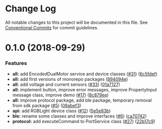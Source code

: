 # Change Log

All notable changes to this project will be documented in this file.
See [Conventional Commits](https://conventionalcommits.org) for commit guidelines.

<a name="0.1.0"></a>
# 0.1.0 (2018-09-29)


### Features

* **all:** add EncodedDualMotor service and device classes ([#31](https://github.com/clebert/powered-up/issues/31)) ([6c5fdef](https://github.com/clebert/powered-up/commit/6c5fdef))
* **all:** add first versions of monorepo packages ([894094e](https://github.com/clebert/powered-up/commit/894094e))
* **all:** add voltage and current sensors ([#33](https://github.com/clebert/powered-up/issues/33)) ([01a7127](https://github.com/clebert/powered-up/commit/01a7127))
* **all:** implement button, improve error messages, improve PropertyInput message class, improve demo ([#17](https://github.com/clebert/powered-up/issues/17)) ([8c879ee](https://github.com/clebert/powered-up/commit/8c879ee))
* **all:** improve protocol package, add ble package, temporary removal from sdk package ([#5](https://github.com/clebert/powered-up/issues/5)) ([08abef3](https://github.com/clebert/powered-up/commit/08abef3))
* **api:** add RGBLight device class ([#12](https://github.com/clebert/powered-up/issues/12)) ([5e5e83b](https://github.com/clebert/powered-up/commit/5e5e83b))
* **ble:** rename some classes and improve interfaces ([#6](https://github.com/clebert/powered-up/issues/6)) ([ca70742](https://github.com/clebert/powered-up/commit/ca70742))
* **protocol:** add executeCommand to PortService class ([#27](https://github.com/clebert/powered-up/issues/27)) ([22b17c9](https://github.com/clebert/powered-up/commit/22b17c9))
